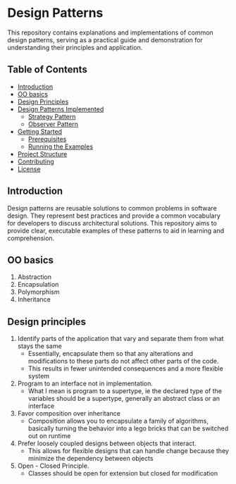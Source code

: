 # Design Patterns

This repository contains explanations and implementations of common design patterns, serving as a practical guide and demonstration for understanding their principles and application.

## Table of Contents

- [Introduction](#introduction)
- [OO basics](#oo-basics)
- [Design Principles](#design-principles)
- [Design Patterns Implemented](#design-patterns-implemented)
  - [Strategy Pattern](./StrategyPattern/Strategy.md)
  - [Observer Pattern](./ObserverPattern/Observer.md)
- [Getting Started](#getting-started)
  - [Prerequisites](#prerequisites)
  - [Running the Examples](#running-the-examples)
- [Project Structure](#project-structure)
- [Contributing](#contributing)
- [License](#license)

## Introduction

Design patterns are reusable solutions to common problems in software design. They represent best practices and provide a common vocabulary for developers to discuss architectural solutions. This repository aims to provide clear, executable examples of these patterns to aid in learning and comprehension.

## OO basics

1. Abstraction  
2. Encapsulation  
3. Polymorphism  
4. Inheritance

## Design principles

1. Identify parts of the application that vary and separate them from what stays the same  
   - Essentially, encapsulate them so that any alterations and modifications to these parts do not affect other parts of the code.  
   - This results in fewer unintended consequences and a more flexible system  
2. Program to an interface not in implementation.  
   - What I mean is program to a supertype, ie the declared type of the variables should be a supertype, generally an abstract class or an interface  
3. Favor composition over inheritance  
   - Composition allows you to encapsulate a family of algorithms, basically turning the behavior into a lego bricks that can be switched out on runtime  
4. Prefer loosely coupled designs between objects that interact.  
   - This allows for flexible designs that can handle change because they minimize the dependency between objects  
5. Open \- Closed Principle.  
   - Classes should be open for extension but closed for modification